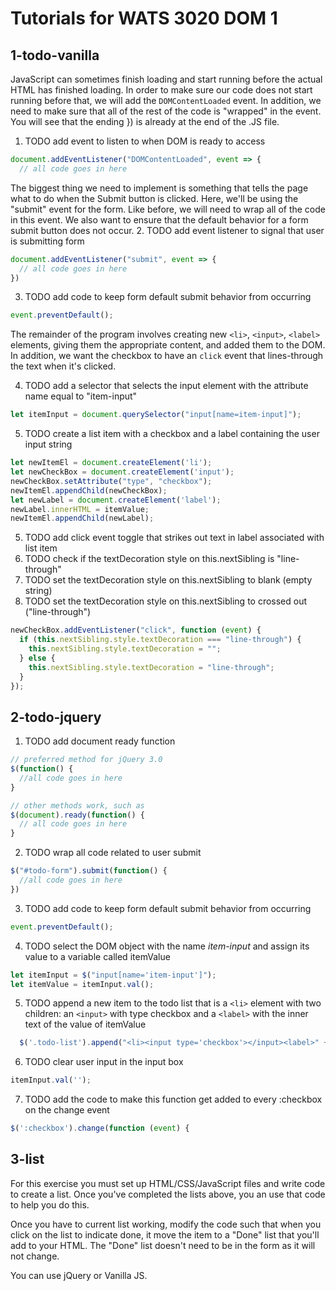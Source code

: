 # Tutorials for WATS 3020 DOM 1

## 1-todo-vanilla
JavaScript can sometimes finish loading and start running before the actual HTML has finished loading. In order to make sure our code does not start running before that, we will add the `DOMContentLoaded` event. In addition, we need to make sure that all of the rest of the code is "wrapped" in the event. You will see that the ending }) is already at the end of the .JS file.
1. TODO add event to listen to when DOM is ready to access
  ```JavaScript
  document.addEventListener("DOMContentLoaded", event => {
    // all code goes in here
  ```

The biggest thing we need to implement is something that tells the page what to do when the Submit button is clicked. Here, we'll be using the "submit" event for the form. Like before, we will need to wrap all of the code in this event. We also want to ensure that the default behavior for a form submit button does not occur.
2. TODO add event listener to signal that user is submitting form
  ```JavaScript
  document.addEventListener("submit", event => {
    // all code goes in here
  })
  ```
3. TODO add code to keep form default submit behavior from occurring
  ```JavaScript
  event.preventDefault();
  ```

The remainder of the program involves creating new `<li>`, `<input>`, `<label>` elements, giving them the appropriate content, and added them to the DOM. In addition, we want the checkbox to have an `click` event that lines-through the text when it's clicked.

4. TODO add a selector that selects the input element with the attribute name equal to "item-input"
  ```JavaScript
  let itemInput = document.querySelector("input[name=item-input]");
  ```
5. TODO create a list item with a checkbox and a label containing the user input string
  ```JavaScript
  let newItemEl = document.createElement('li');
  let newCheckBox = document.createElement('input');
  newCheckBox.setAttribute("type", "checkbox");
  newItemEl.appendChild(newCheckBox);
  let newLabel = document.createElement('label');
  newLabel.innerHTML = itemValue;
  newItemEl.appendChild(newLabel);
  ```
5. TODO add click event toggle that strikes out text in label associated with list item
6. TODO check if the textDecoration style on this.nextSibling is "line-through"
7. TODO set the textDecoration style on this.nextSibling to blank (empty string)
8. TODO set the textDecoration style on this.nextSibling to crossed out ("line-through")
  ```JavaScript
  newCheckBox.addEventListener("click", function (event) {
    if (this.nextSibling.style.textDecoration === "line-through") {
      this.nextSibling.style.textDecoration = "";
    } else {
      this.nextSibling.style.textDecoration = "line-through";
    }
  });
  ```

## 2-todo-jquery

1. TODO add document ready function
  ```JavaScript
  // preferred method for jQuery 3.0
  $(function() {
    //all code goes in here
  }

  // other methods work, such as
  $(document).ready(function() {
    // all code goes in here
  }
  ```
2. TODO wrap all code related to user submit
  ```JavaScript
  $("#todo-form").submit(function() {
    //all code goes in here
  })
  ```
3. TODO add code to keep form default submit behavior from occurring
  ```JavaScript
  event.preventDefault();
  ```
4. TODO select the DOM object with the name _item-input_ and assign its value to a variable called itemValue
  ```JavaScript
  let itemInput = $("input[name='item-input']");
  let itemValue = itemInput.val();
  ```
5. TODO append a new item to the todo list that is a `<li>` element with two children: an `<input>` with type checkbox and a `<label>` with the inner text of the value of itemValue
  ```JavaScript
    $('.todo-list').append("<li><input type='checkbox'></input><label>" + itemValue + "</label><li>");
  ``` 
6. TODO clear user input in the input box
  ```JavaScript
  itemInput.val('');
  ```
7. TODO add the code to make this function get added to every :checkbox on the change event
  ```JavaScript
  $(':checkbox').change(function (event) {
  ```

## 3-list

For this exercise you must set up HTML/CSS/JavaScript files and write code to create a list.  Once you've completed the lists above, you an use that code to help you do this.  

Once you have to current list working, modify the code such that when you click on the list to indicate done, it move the item to a "Done" list that you'll add to your HTML.  The "Done" list doesn't need to be in the form as it will not change.

You can use jQuery or Vanilla JS.